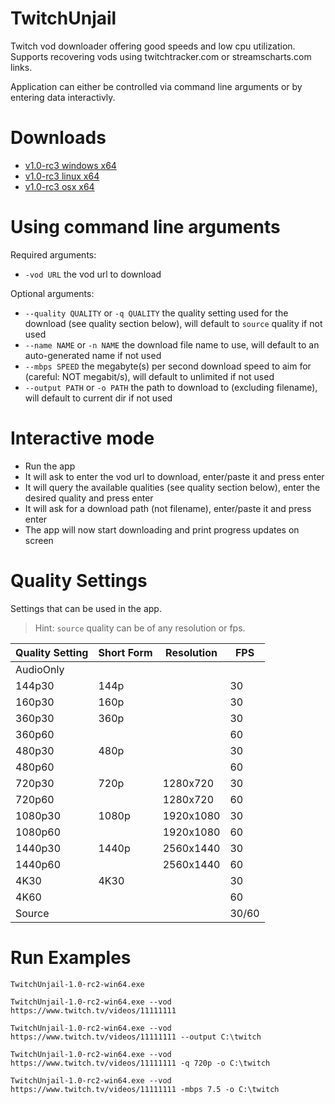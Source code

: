 # TwitchUnjail
Twitch vod downloader offering good speeds and low cpu utilization. Supports recovering vods using twitchtracker.com or streamscharts.com links.

Application can either be controlled via command line arguments or by entering data interactivly.

# Downloads

- [v1.0-rc3 windows x64](https://github.com/swent/twitch-unjail/releases/download/v1.0-rc3/twitch-unjail-1.0-rc3-win64.exe)
- [v1.0-rc3 linux x64](https://github.com/swent/twitch-unjail/releases/download/v1.0-rc3/twitch-unjail-1.0-rc3-linux64)
- [v1.0-rc3 osx x64](https://github.com/swent/twitch-unjail/releases/download/v1.0-rc3/twitch-unjail-1.0-rc3-osx64)

# Using command line arguments

Required arguments:
- `-vod URL` the vod url to download

Optional arguments:
- `--quality QUALITY` or `-q QUALITY` the quality setting used for the download (see quality section below), will default to `source` quality if not used
- `--name NAME` or `-n NAME` the download file name to use, will default to an auto-generated name if not used
- `--mbps SPEED` the megabyte(s) per second download speed to aim for (careful: NOT megabit/s), will default to unlimited if not used
- `--output PATH` or `-o PATH` the path to download to (excluding filename), will default to current dir if not used

# Interactive mode

- Run the app
- It will ask to enter the vod url to download, enter/paste it and press enter
- It will query the available qualities (see quality section below), enter the desired quality and press enter
- It will ask for a download path (not filename), enter/paste it and press enter
- The app will now start downloading and print progress updates on screen

# Quality Settings

Settings that can be used in the app.
> Hint: `source` quality can be of any resolution or fps.

| Quality Setting | Short Form | Resolution | FPS   |
|-----------------|------------|------------|-------|
| AudioOnly       |            |            |       |
| 144p30          | 144p       |            | 30    |
| 160p30          | 160p       |            | 30    |
| 360p30          | 360p       |            | 30    |
| 360p60          |            |            | 60    |
| 480p30          | 480p       |            | 30    |
| 480p60          |            |            | 60    |
| 720p30          | 720p       | 1280x720   | 30    |
| 720p60          |            | 1280x720   | 60    |
| 1080p30         | 1080p      | 1920x1080  | 30    |
| 1080p60         |            | 1920x1080  | 60    |
| 1440p30         | 1440p      | 2560x1440  | 30    |
| 1440p60         |            | 2560x1440  | 60    |
| 4K30            | 4K30       |            | 30    |
| 4K60            |            |            | 60    |
| Source          |            |            | 30/60 |

# Run Examples

`TwitchUnjail-1.0-rc2-win64.exe`

`TwitchUnjail-1.0-rc2-win64.exe --vod https://www.twitch.tv/videos/11111111`

`TwitchUnjail-1.0-rc2-win64.exe --vod https://www.twitch.tv/videos/11111111 --output C:\twitch`

`TwitchUnjail-1.0-rc2-win64.exe --vod https://www.twitch.tv/videos/11111111 -q 720p -o C:\twitch`

`TwitchUnjail-1.0-rc2-win64.exe --vod https://www.twitch.tv/videos/11111111 -mbps 7.5 -o C:\twitch`
